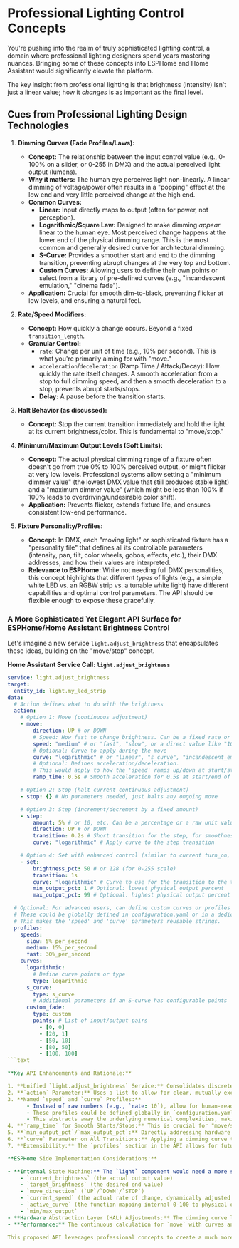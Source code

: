 # Professional Lighting Control Concepts

You're pushing into the realm of truly sophisticated lighting control, a domain where professional lighting designers spend years mastering nuances. Bringing some of these concepts into ESPHome and Home Assistant would significantly elevate the platform.

The key insight from professional lighting is that brightness (intensity) isn't just a linear value; how it _changes_ is as important as the final level.

## Cues from Professional Lighting Design Technologies

1. **Dimming Curves (Fade Profiles/Laws):**

   - **Concept:** The relationship between the input control value (e.g., 0-100% on a slider, or 0-255 in DMX) and the actual perceived light output (lumens).
   - **Why it matters:** The human eye perceives light non-linearly. A linear dimming of voltage/power often results in a "popping" effect at the low end and very little perceived change at the high end.
   - **Common Curves:**
     - **Linear:** Input directly maps to output (often for power, not perception).
     - **Logarithmic/Square Law:** Designed to make dimming _appear_ linear to the human eye. Most perceived change happens at the lower end of the physical dimming range. This is the most common and generally desired curve for architectural dimming.
     - **S-Curve:** Provides a smoother start and end to the dimming transition, preventing abrupt changes at the very top and bottom.
     - **Custom Curves:** Allowing users to define their own points or select from a library of pre-defined curves (e.g., "incandescent emulation," "cinema fade").
   - **Application:** Crucial for smooth dim-to-black, preventing flicker at low levels, and ensuring a natural feel.

2. **Rate/Speed Modifiers:**

   - **Concept:** How quickly a change occurs. Beyond a fixed `transition_length`.
   - **Granular Control:**
     - `rate`: Change per unit of time (e.g., 10% per second). This is what you're primarily aiming for with "move."
     - `acceleration`/`deceleration` (Ramp Time / Attack/Decay): How quickly the rate itself changes. A smooth acceleration from a stop to full dimming speed, and then a smooth deceleration to a stop, prevents abrupt starts/stops.
     - **Delay:** A pause before the transition starts.

3. **Halt Behavior (as discussed):**

   - **Concept:** Stop the current transition immediately and hold the light at its current brightness/color. This is fundamental to "move/stop."

4. **Minimum/Maximum Output Levels (Soft Limits):**

   - **Concept:** The actual physical dimming range of a fixture often doesn't go from true 0% to 100% perceived output, or might flicker at very low levels. Professional systems allow setting a "minimum dimmer value" (the lowest DMX value that still produces stable light) and a "maximum dimmer value" (which might be less than 100% if 100% leads to overdriving/undesirable color shift).
   - **Application:** Prevents flicker, extends fixture life, and ensures consistent low-end performance.

5. **Fixture Personality/Profiles:**

   - **Concept:** In DMX, each "moving light" or sophisticated fixture has a "personality file" that defines all its controllable parameters (intensity, pan, tilt, color wheels, gobos, effects, etc.), their DMX addresses, and how their values are interpreted.
   - **Relevance to ESPHome:** While not needing full DMX personalities, this concept highlights that different _types_ of lights (e.g., a simple white LED vs. an RGBW strip vs. a tunable white light) have different capabilities and optimal control parameters. The API should be flexible enough to expose these gracefully.

### A More Sophisticated Yet Elegant API Surface for ESPHome/Home Assistant Brightness Control

Let's imagine a new service `light.adjust_brightness` that encapsulates these ideas, building on the "move/stop" concept.

**Home Assistant Service Call: `light.adjust_brightness`**

````yaml
service: light.adjust_brightness
target:
  entity_id: light.my_led_strip
data:
  # Action defines what to do with the brightness
  action:
    # Option 1: Move (continuous adjustment)
    - move:
        direction: UP # or DOWN
        # Speed: How fast to change brightness. Can be a fixed rate or a named profile.
        speed: "medium" # or "fast", "slow", or a direct value like "10%_per_second"
        # Optional: Curve to apply during the move
        curve: "logarithmic" # or "linear", "s_curve", "incandescent_emulation", etc.
        # Optional: Defines acceleration/deceleration.
        # This would apply to how the 'speed' ramps up/down at start/stop of the 'move'.
        ramp_time: 0.5s # Smooth acceleration for 0.5s at start/end of move

    # Option 2: Stop (halt current continuous adjustment)
    - stop: {} # No parameters needed, just halts any ongoing move

    # Option 3: Step (increment/decrement by a fixed amount)
    - step:
        amount: 5% # or 10, etc. Can be a percentage or a raw unit value.
        direction: UP # or DOWN
        transition: 0.2s # Short transition for the step, for smoothness
        curve: "logarithmic" # Apply curve to the step transition

    # Option 4: Set with enhanced control (similar to current turn_on, but with curves)
    - set:
        brightness_pct: 50 # or 128 (for 0-255 scale)
        transition: 1s
        curve: "logarithmic" # Curve to use for the transition to the target brightness
        min_output_pct: 1 # Optional: lowest physical output percent
        max_output_pct: 99 # Optional: highest physical output percent

  # Optional: For advanced users, can define custom curves or profiles
  # These could be globally defined in configuration.yaml or in a dedicated light_profiles.yaml
  # This makes the 'speed' and 'curve' parameters reusable strings.
  profiles:
    speeds:
      slow: 5%_per_second
      medium: 15%_per_second
      fast: 30%_per_second
    curves:
      logarithmic:
        # Define curve points or type
        type: logarithmic
      s_curve:
        type: s_curve
        # Additional parameters if an S-curve has configurable points
      custom_fade:
        type: custom
        points: # List of input/output pairs
          - [0, 0]
          - [20, 1]
          - [50, 10]
          - [80, 50]
          - [100, 100]
```text

**Key API Enhancements and Rationale:**

1. **Unified `light.adjust_brightness` Service:** Consolidates discrete `move`, `stop`, `step`, and advanced `set` actions under one umbrella, making the API surface cleaner and more intuitive for light control.
2. **`action` Parameter:** Uses a list to allow for clear, mutually exclusive operations. This is more readable than trying to infer intent from multiple boolean flags.
3. **Named `speed` and `curve` Profiles:**
      - Instead of raw numbers (e.g., `rate: 10`), allow for human-readable names like `"slow"`, `"medium"`, `"logarithmic"`.
      - These profiles could be defined globally in `configuration.yaml` or a dedicated `light_profiles.yaml`, making them reusable and consistent across multiple lights and automations.
      - This abstracts away the underlying numerical complexities, making it simpler for users.
4. **`ramp_time` for Smooth Starts/Stops:** This is crucial for "move/stop" to feel truly professional. Without it, the "move" would instantly jump to full speed, which can be jarring. A short ramp time (e.g., 0.2-0.5s) allows for a graceful acceleration and deceleration.
5. **`min_output_pct`/`max_output_pct`:** Directly addressing hardware limitations. This is especially important for dim-to-warm LEDs or older dimmer types that might not perform well at the extreme ends of their theoretical range. The light component would internally map the 0-100% control range to these physical limits.
6. **`curve` Parameter on All Transitions:** Applying a dimming curve to `move`, `step`, and `set` ensures a consistent and natural perceived brightness change, regardless of how the light is being controlled.
7. **Extensibility:** The `profiles` section in the API allows for future expansion of custom curves and speeds without modifying the core service call structure.

**ESPHome Side Implementation Considerations:**

- **Internal State Machine:** The `light` component would need a more sophisticated internal state machine to handle these new parameters. It would track:
    - `current_brightness` (the actual output value)
    - `target_brightness` (the desired end value)
    - `move_direction` (`UP`/`DOWN`/`STOP`)
    - `current_speed` (the actual rate of change, dynamically adjusted by `ramp_time`)
    - `active_curve` (the function mapping internal 0-100 to physical output)
    - `min/max_output`
- **Hardware Abstraction Layer (HAL) Adjustments:** The dimming curve logic would primarily reside in the ESPHome light component itself, converting the _perceived_ brightness commands into the appropriate raw PWM, analog, or digital values for the specific light platform (e.g., `output.float`, `esp32_pwm`).
- **Performance:** The continuous calculation for `move` with curves and ramp times would need to be highly optimized to run efficiently on an ESP microcontroller, likely within the `loop()` or a dedicated `FastLED.show()` loop if using addressable LEDs. Floating-point math should be minimized where possible, or judiciously used.

This proposed API leverages professional concepts to create a much more intuitive, flexible, and high-quality user experience for light control in Home Assistant and ESPHome. It moves beyond simple on/off and basic transitions to true dynamic lighting adjustment.
````
